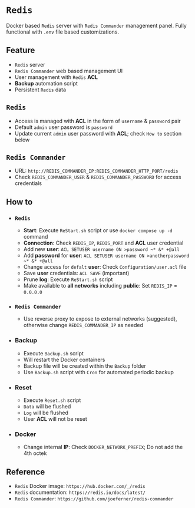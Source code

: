 # `Redis`
Docker based `Redis` server with `Redis Commander` management panel. Fully functional with `.env` file based customizations.

## Feature
- `Redis` server
- `Redis Commander` web based management UI
- User management with `Redis` **ACL**
- **Backup** automation script
- Persistent `Redis` data

## `Redis`
- Access is managed with **ACL** in the form of `username` & `password` pair
- Default `admin` user password is `password`
- Update current `admin` user password with **ACL**; check `How to` section below

## `Redis Commander`
- URL: `http://REDIS_COMMANDER_IP:REDIS_COMMANDER_HTTP_PORT/redis`
- Check `REDIS_COMMANDER_USER` & `REDIS_COMMANDER_PASSWORD` for access credentials

## How to
- ### `Redis`
    - **Start**: Execute `ReStart.sh` script or use `docker compose up -d` command
    - **Connection**: Check `REDIS_IP`, `REDIS_PORT` and **ACL** user credential
    - Add new **user**: `ACL SETUSER username ON >password ~* &* +@all`
    - Add **password** for **user**: `ACL SETUSER username ON >anotherpassword ~* &* +@all`
    - Change access for `defalt` **user**: Check `Configuration/user.acl` file
    - Save **user** credentials: `ACL SAVE` (important)
    - Prune **log**: Execute `ReStart.sh` script
    - Make available to **all networks** including **public**: Set `REDIS_IP` = `0.0.0.0`
- ### `Redis Commander`
    - Use reverse proxy to expose to external networks (suggested), otherwise change `REDIS_COMMANDER_IP` as needed
- ### Backup
    - Execute `Backup.sh` script
    - Will restart the Docker containers
    - Backup file will be created within the `Backup` folder
    - Use `Backup.sh` script with `Cron` for automated periodic backup
- ### Reset
    - Execute `Reset.sh` script
    - `Data` will be flushed
    - `Log` will be flushed
    - User **ACL** will not be reset
- ### Docker
    - Change internal **IP**: Check `DOCKER_NETWORK_PREFIX`; Do not add the 4th octek

## Reference
- `Redis` Docker image: `https://hub.docker.com/_/redis`
- `Redis` documentation: `https://redis.io/docs/latest/`
- `Redis Commander`: `https://github.com/joeferner/redis-commander`

